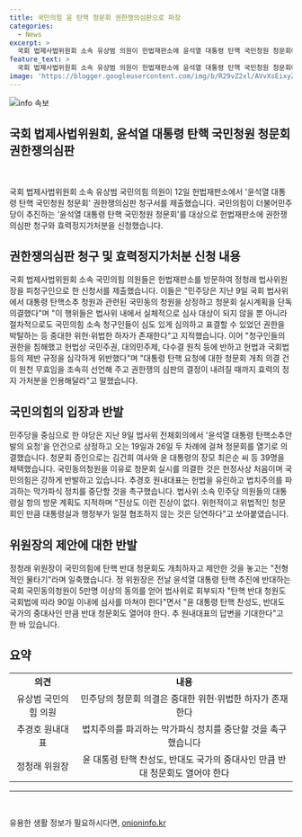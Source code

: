 ```yaml
---
title: 국민의힘 윤 탄핵 청문회 권한쟁의심판으로 파장
categories:
  - News
excerpt: >
  국회 법제사법위원회 소속 유상범 의원이 헌법재판소에 윤석열 대통령 탄핵 국민청원 청문회에 대한 권한쟁의심판 청구서를 제출했다. 국민의힘은 더불어민주당의 청문회 결정을 위헌이라며 강력히 반발하고 있다. 이에 관련한 헛소리나 물타기 당하며 상황을 왜곡하는 정책을 중단하라고 주장하고 있다. 관련하여 효력정지가처분을 요청했으며, 대통령 탄핵 찬반 청원에 대한 청문회 열기를 요구하고 있다.
feature_text: >
  국회 법제사법위원회 소속 유상범 의원이 헌법재판소에 윤석열 대통령 탄핵 국민청원 청문회에 대한 권한쟁의심판 청구서를 제출했다. 국민의힘은 더불어민주당의 청문회 결정을 위헌이라며 강력히 반발하고 있다. 이에 관련한 헛소리나 물타기 당하며 상황을 왜곡하는 정책을 중단하라고 주장하고 있다. 관련하여 효력정지가처분을 요청했으며, 대통령 탄핵 찬반 청원에 대한 청문회 열기를 요구하고 있다.
image: 'https://blogger.googleusercontent.com/img/b/R29vZ2xl/AVvXsEixyZcFfHzMRdzZMjFBmAUKJYCLCGyLL1o632UiGVXcaFdKo_bkvkuCioo0uUKlGfBVcT3P84aROyZIXSBEx3Aw5nCQ3pTgDom1WDC4m8eifvWiAmWEEVb4x6G_l8C0QH225ldMjyaFvpxGEBGNO37VmDTDMHGhJPq73UglMfDca1-0aw/s1600/blogspot.png'
---
```


<p><img src="https://blogger.googleusercontent.com/img/b/R29vZ2xl/AVvXsEixyZcFfHzMRdzZMjFBmAUKJYCLCGyLL1o632UiGVXcaFdKo_bkvkuCioo0uUKlGfBVcT3P84aROyZIXSBEx3Aw5nCQ3pTgDom1WDC4m8eifvWiAmWEEVb4x6G_l8C0QH225ldMjyaFvpxGEBGNO37VmDTDMHGhJPq73UglMfDca1-0aw/s1600/blogspot.png" alt="info 속보" /></p>

<h2 data-ke-size="size32">국회 법제사법위원회, 윤석열 대통령 탄핵 국민청원 청문회 권한쟁의심판</h2>

<p data-ke-size="size16">&nbsp;</p>

<p>국회 법제사법위원회 소속 유상범 국민의힘 의원이 12일 헌법재판소에서 '윤석열 대통령 탄핵 국민청원 청문회' 권한쟁의심판 청구서를 제출했습니다. 국민의힘이 더불어민주당이 추진하는 '윤석열 대통령 탄핵 국민청원 청문회'를 대상으로 헌법재판소에 권한쟁의심판 청구와 효력정지가처분을 신청했습니다.</p>

<h2 data-ke-size="size26">권한쟁의심판 청구 및 효력정지가처분 신청 내용</h2>

<p data-ke-size="size16">국회 법제사법위원회 소속 국민의힘 의원들은 헌법재판소를 방문하여 정청래 법사위원장을 피청구인으로 한 신청서를 제출했습니다. 이들은 "민주당은 지난 9일 국회 법사위에서 대통령 탄핵소추 청원과 관련된 국민동의 청원을 상정하고 청문회 실시계획을 단독 의결했다"며 "이 행위들은 법사위 내에서 실체적으로 심사 대상이 되지 않을 뿐 아니라 절차적으로도 국민의힘 소속 청구인들이 심도 있게 심의하고 표결할 수 있었던 권한을 박탈하는 등 중대한 위헌·위법한 하자가 존재한다"고 지적했습니다. 이어 "청구인들의 권한을 침해했고 헌법상 국민주권, 대의민주제, 다수결 원칙 등에 반하고 헌법과 국회법 등의 제반 규정을 심각하게 위반했다"며 "대통령 탄핵 요청에 대한 청문회 개최 의결 건이 원천 무효임을 조속히 선언해 주고 권한쟁의 심판의 결정이 내려질 때까지 효력의 정지 가처분을 인용해달라"고 말했습니다.</p>

<h2 data-ke-size="size26">국민의힘의 입장과 반발</h2>

<p data-ke-size="size16">민주당을 중심으로 한 야당은 지난 9일 법사위 전체회의에서 '윤석열 대통령 탄핵소추안 발의 요청'을 안건으로 상정하고 오는 19일과 26일 두 차례에 걸쳐 청문회를 열기로 의결했습니다. 청문회 증인으로는 김건희 여사와 윤 대통령의 장모 최은순 씨 등 39명을 채택했습니다. 국민동의청원을 이유로 청문회 실시를 의결한 것은 헌정사상 처음이며 국민의힘은 강하게 반발하고 있습니다. 추경호 원내대표는 헌법을 유린하고 법치주의를 파괴하는 막가파식 정치를 중단할 것을 촉구했습니다. 법사위 소속 민주당 의원들의 대통령실 항의 방문 계획도 지적하며 "진상도 이런 진상이 없다. 위헌적이고 위법적인 청문회인 만큼 대통령실과 행정부가 일절 협조하지 않는 것은 당연하다"고 쏘아붙였습니다.</p>

<h2 data-ke-size="size26">위원장의 제안에 대한 반발</h2>

<p data-ke-size="size16">정청래 위원장이 국민의힘에 탄핵 반대 청문회도 개최하자고 제안한 것을 놓고는 "전형적인 물타기"라며 일축했습니다. 정 위원장은 전날 윤석열 대통령 탄핵 추진에 반대하는 국회 국민동의청원이 5만명 이상의 동의를 얻어 법사위로 회부되자 "탄핵 반대 청원도 국회법에 따라 90일 이내에 심사를 마쳐야 한다"면서 "윤 대통령 탄핵 찬성도, 반대도 국가의 중대사인 만큼 반대 청문회도 열어야 한다. 추 원내대표의 답변을 기대한다"고 한 바 있습니다.</p>

<h2 data-ke-size="size26">요약</h2>

<table>
    <tbody>
        <tr>
            <td style="text-align: center; height: 17px;"><b>의견</b></td>
            <td style="text-align: center; height: 17px;"><b>내용</b></td>
        </tr>
        <tr>
            <td style="text-align: center; height: 17px;">유상범 국민의힘 의원</td>
            <td style="text-align: center; height: 17px;">민주당의 청문회 의결은 중대한 위헌·위법한 하자가 존재한다</td>
        </tr>
        <tr>
            <td style="text-align: center; height: 17px;">추경호 원내대표</td>
            <td style="text-align: center; height: 17px;">법치주의를 파괴하는 막가파식 정치를 중단할 것을 촉구했습니다</td>
        </tr>
        <tr>
            <td style="text-align: center; height: 17px;">정청래 위원장</td>
            <td style="text-align: center; height: 17px;">윤 대통령 탄핵 찬성도, 반대도 국가의 중대사인 만큼 반대 청문회도 열어야 한다</td>
        </tr>
    </tbody>
</table>

<hr>

<p data-ke-size="size16">&nbsp;</p>
유용한 생활 정보가 필요하시다면, <a href="https://onioninfo.kr" rel="dofollow">onioninfo.kr</a>


